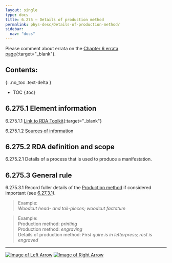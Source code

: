 ```yaml
---
layout: single
type: docs
title: 6.275 — Details of production method
permalink: phys-desc/Details-of-production-method/
sidebar:
  nav: "docs"
---
```


Please comment about errata on the [Chapter 6 errata page](https://docs.google.com/document/d/1mb67GUCT1bbQjywyeTpbjpWDe5iymT3qJ7jeoof5Ra4/edit#heading=h.s3ufc0g8t33y){:target="_blank"}.

## Contents:
{: .no_toc .text-delta }

- TOC
{:toc}

## 6.275.1 Element information

<a name="6.275.1.1">6.275.1.1</a> [Link to RDA Toolkit](https://beta.rdatoolkit.org/en-US_ala-6361b5c2-453d-36b2-a211-5683b0088772){:target="_blank"}

<a name="6.275.1.2">6.275.1.2</a> [Sources of information](/DCRMR/phys-desc/#6011-sources-of-information) 

## 6.275.2 RDA definition and scope

<a name="6.275.2.1">6.275.2.1</a> Details of a process that is used to produce a manifestation.

## 6.275.3 General rule

<a name="6.275.3.1">6.275.3.1</a> Record fuller details of the [Production method](/DCRMR/phys-desc/Production-method/) if considered important (see [6.27.3.1](/DCRMR/phys-desc/Production-method/#6.27.3.1)).

>Example:  
><CITE>Woodcut head- and tail-pieces; woodcut factotum</CITE>

>Example:  
>Production method: <CITE>printing</CITE>  
>Production method: <CITE>engraving</CITE>  
>Details of production method: <CITE>First quire is in letterpress; rest is engraved</CITE>

---

[![Image of Left Arrow](https://rbms-bsc.github.io/DCRMR/assets/pictures/navigation/Arrow_Left.png "6.27 — Production method")](/DCRMR/phys-desc/Production-method/) [![Image of Right Arrow](https://rbms-bsc.github.io/DCRMR/assets/pictures/navigation/Arrow_Right.png "6.28 — Layout")](/DCRMR/phys-desc/Layout/)